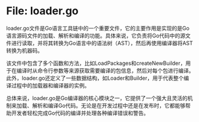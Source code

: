 # File: loader.go

loader.go文件是Go语言工具链中的一个重要文件，它的主要作用是实现的是Go语言源码文件的加载、解析和编译的功能。具体来说，它负责将Go代码中的源文件进行读取，并将其转换为Go语言中的语法树（AST），然后再使用编译器将AST转换为机器码。

该文件中包含了多个函数和方法，比如LoadPackages和createNewBuilder，用于在编译时从命令行参数等来源获取需要编译的包信息，然后对每个包进行编译。此外，loader.go还定义了一些数据结构，如Loader和Builder，用于代表整个编译过程中的加载器和编译器的实例。

总体来说，loader.go是Go编译器的核心模块之一，它提供了一个强大且灵活的机制来加载、解析和编译Go代码。无论是在开发过程中还是在发布时，它都能够帮助开发者轻松完成Go代码的编译并处理各种编译错误和警告。

